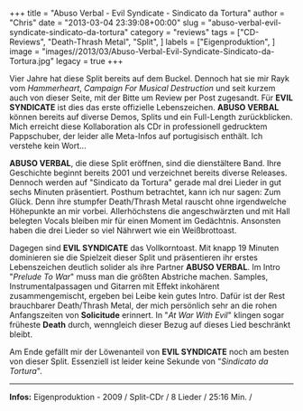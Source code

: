 +++
title = "Abuso Verbal - Evil Syndicate - Sindicato da Tortura"
author = "Chris"
date = "2013-03-04 23:39:08+00:00"
slug = "abuso-verbal-evil-syndicate-sindicato-da-tortura"
category = "reviews"
tags = ["CD-Reviews", "Death-Thrash Metal", "Split", ]
labels = ["Eigenproduktion", ]
image = "images//2013/03/Abuso-Verbal-Evil-Syndicate-Sindicato-da-Tortura.jpg"
legacy = true
+++

Vier Jahre hat diese Split bereits auf dem Buckel. Dennoch hat sie mir Rayk vom _Hammerheart_, _Campaign For Musical Destruction_ und seit kurzem auch von dieser Seite, mit der Bitte um Review per Post zugesandt.
Für **EVIL SYNDICATE** ist dies das erste offizielle Lebenszeichen. **ABUSO VERBAL** können bereits auf diverse Demos, Splits und ein Full-Length zurückblicken. Mich erreicht diese Kollaboration als CDr in professionell gedrucktem Pappschuber, der leider alle Meta-Infos auf portugisisch enthält. Ich verstehe kein Wort...

**ABUSO VERBAL**, die diese Split eröffnen, sind die dienstältere Band. Ihre Geschichte beginnt bereits 2001 und verzeichnet bereits diverse Releases. Dennoch werden auf "Sindicato da Tortura" gerade mal drei Lieder in gut sechs Minuten präsentiert. Posthum betrachtet, kann ich nur sagen: Zum Glück. Denn ihre stumpfer Death/Thrash Metal rauscht ohne irgendwelche Höhepunkte an mir vorbei. Allerhöchstens die angeschwärzten und mit Hall belegten Vocals bleiben mir für einen Moment im Gedächtnis. Ansonsten haben die drei Lieder so viel Nährwert wie ein Weißbrottoast.

Dagegen sind **EVIL SYNDICATE** das Vollkorntoast. Mit knapp 19 Minuten dominieren sie die Spielzeit dieser Split und präsentieren ihr erstes Lebenszeichen deutlich solider als ihre Partner **ABUSO VERBAL**. Im Intro "_Prelude To War_" muss man die größten Abstriche machen. Samples, Instrumentalpassagen und Gitarren mit Effekt inkohärent zusammengemischt, ergeben bei Leibe kein gutes Intro. Dafür ist der Rest brauchbarer Death/Thrash Metal, der mich persönlich sehr an die rohen Anfangszeiten von **Solicitude** erinnert. In "_At War With Evil_" klingen sogar früheste **Death** durch, wenngleich dieser Bezug auf dieses Lied beschränkt bleibt.

Am Ende gefällt mir der Löwenanteil von **EVIL SYNDICATE** noch am besten von dieser Split. Essenziell ist leider keine Sekunde von "_Sindicato da Tortura_".



---
**Infos:**
Eigenproduktion - 2009 / 
Split-CDr / 8 Lieder / 25:16 Min. / 
